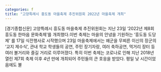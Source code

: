 ```yaml
---
categories: f
title: "고양특례시 흥도동 마을축제 추진위원회 2022년 마을축제 개최"
---
```

[경기종합신문] 고양특례시 흥도동 마을축제 추진위원회는 지난 23일 ‘2022년 제8회 흥도동 한마음 문화축제’를 개최했다.이번 축제는 마을의 안녕을 기원하는 ‘흥도동 도당제’ 를 17일 식전행사로 시작했으며 23일 마을축제에서는 왜군을 무찌른 이신의 장군의 ‘교지 제수식’, 관내 학교 학생들의 공연, 주민 장기자랑, 여러 축하공연, 먹거리 장터 등 여러 볼거리와 즐길 거리로 이루어졌다. 특히 이번 축제는 코로나로 인해 지난 2018년 열린 제7회 축제 이후 4년 만에 개최되어 주민들의 큰 호응을 받았다. 평일 낮 시간이었음에도 불
